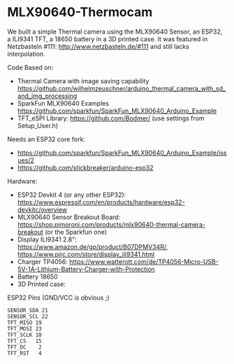 # MLX90640-Thermocam

We built a simple Thermal camera using the MLX90640 Sensor, an ESP32, a ILI9341 TFT, a 18650 battery in a 3D printed case. 
It was featured in Netzbasteln #111: http://www.netzbasteln.de/#111 and still lacks interpolation.

Code Based on:
- Thermal Camera with image saving capability https://github.com/wilhelmzeuschner/arduino_thermal_camera_with_sd_and_img_processing
- SparkFun MLX90640 Examples https://github.com/sparkfun/SparkFun_MLX90640_Arduino_Example
- TFT_eSPI Library: https://github.com/Bodmer/ (use settings from Setup_User.h)

Needs an ESP32 core fork:
- https://github.com/sparkfun/SparkFun_MLX90640_Arduino_Example/issues/2
- https://github.com/stickbreaker/arduino-esp32

Hardware:
- ESP32 Devkit 4 (or any other ESP32): https://www.espressif.com/en/products/hardware/esp32-devkitc/overview
- MLX90640 Sensor Breakout Board: https://shop.pimoroni.com/products/mlx90640-thermal-camera-breakout (or the Sparkfun one)
- Display ILI9341 2.8": https://www.amazon.de/gp/product/B07DPMV34R/, https://www.pjrc.com/store/display_ili9341.html 
- Charger TP4056: https://www.watterott.com/de/TP4056-Micro-USB-5V-1A-Lithium-Battery-Charger-with-Protection
- Battery 18650 
- 3D Printed case: 

ESP32 Pins (GND/VCC is obvious ;)
```
SENSOR_SDA 21
SENSOR_SCL 22 
TFT_MISO 19
TFT_MOSI 23
TFT_SCLK 18
TFT_CS   15
TFT_DC    2
TFT_RST   4 
```

